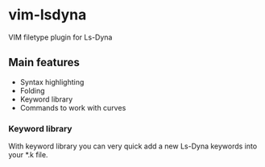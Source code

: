 # vim-lsdyna
VIM filetype plugin for Ls-Dyna

## Main features
- Syntax highlighting
- Folding
- Keyword library
- Commands to work with curves

### Keyword library
With keyword library you can very quick add a new Ls-Dyna keywords into your *.k file.

